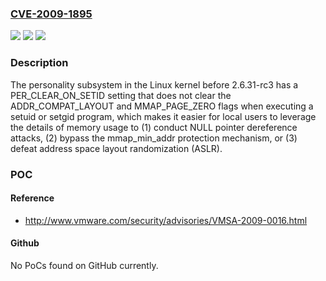 ### [CVE-2009-1895](https://cve.mitre.org/cgi-bin/cvename.cgi?name=CVE-2009-1895)
![](https://img.shields.io/static/v1?label=Product&message=n%2Fa&color=blue)
![](https://img.shields.io/static/v1?label=Version&message=%3D%20n%2Fa%20&color=brighgreen)
![](https://img.shields.io/static/v1?label=Vulnerability&message=n%2Fa&color=brighgreen)

### Description

The personality subsystem in the Linux kernel before 2.6.31-rc3 has a PER_CLEAR_ON_SETID setting that does not clear the ADDR_COMPAT_LAYOUT and MMAP_PAGE_ZERO flags when executing a setuid or setgid program, which makes it easier for local users to leverage the details of memory usage to (1) conduct NULL pointer dereference attacks, (2) bypass the mmap_min_addr protection mechanism, or (3) defeat address space layout randomization (ASLR).

### POC

#### Reference
- http://www.vmware.com/security/advisories/VMSA-2009-0016.html

#### Github
No PoCs found on GitHub currently.

